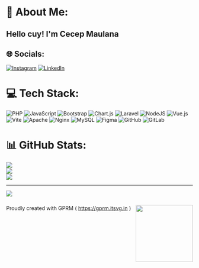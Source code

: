 # 💫 About Me:
 ## Hello cuy! I'm Cecep Maulana 


## 🌐 Socials:
[![Instagram](https://img.shields.io/badge/Instagram-%23E4405F.svg?logo=Instagram&logoColor=white)](https://instagram.com/cecepmaulana.81) [![LinkedIn](https://img.shields.io/badge/LinkedIn-%230077B5.svg?logo=linkedin&logoColor=white)](https://linkedin.com/in/https://www.linkedin.com/in/cecep-maulana-a236001a4/) 

# 💻 Tech Stack:
![PHP](https://img.shields.io/badge/php-%23777BB4.svg?style=for-the-badge&logo=php&logoColor=white) ![JavaScript](https://img.shields.io/badge/javascript-%23323330.svg?style=for-the-badge&logo=javascript&logoColor=%23F7DF1E) ![Bootstrap](https://img.shields.io/badge/bootstrap-%238511FA.svg?style=for-the-badge&logo=bootstrap&logoColor=white) ![Chart.js](https://img.shields.io/badge/chart.js-F5788D.svg?style=for-the-badge&logo=chart.js&logoColor=white) ![Laravel](https://img.shields.io/badge/laravel-%23FF2D20.svg?style=for-the-badge&logo=laravel&logoColor=white) ![NodeJS](https://img.shields.io/badge/node.js-6DA55F?style=for-the-badge&logo=node.js&logoColor=white) ![Vue.js](https://img.shields.io/badge/vue.js-%2335495e.svg?style=for-the-badge&logo=vuedotjs&logoColor=%234FC08D) ![Vite](https://img.shields.io/badge/vite-%23646CFF.svg?style=for-the-badge&logo=vite&logoColor=white) ![Apache](https://img.shields.io/badge/apache-%23D42029.svg?style=for-the-badge&logo=apache&logoColor=white) ![Nginx](https://img.shields.io/badge/nginx-%23009639.svg?style=for-the-badge&logo=nginx&logoColor=white) ![MySQL](https://img.shields.io/badge/mysql-4479A1.svg?style=for-the-badge&logo=mysql&logoColor=white) ![Figma](https://img.shields.io/badge/figma-%23F24E1E.svg?style=for-the-badge&logo=figma&logoColor=white) ![GitHub](https://img.shields.io/badge/github-%23121011.svg?style=for-the-badge&logo=github&logoColor=white) ![GitLab](https://img.shields.io/badge/gitlab-%23181717.svg?style=for-the-badge&logo=gitlab&logoColor=white)
# 📊 GitHub Stats:
![](https://github-readme-stats.vercel.app/api?username=mcecep456&theme=dark&hide_border=false&include_all_commits=true&count_private=true)<br/>
![](https://nirzak-streak-stats.vercel.app/?user=mcecep456&theme=dark&hide_border=false)<br/>
![](https://github-readme-stats.vercel.app/api/top-langs/?username=mcecep456&theme=dark&hide_border=false&include_all_commits=true&count_private=true&layout=compact)

---
[![](https://visitcount.itsvg.in/api?id=mcecep456&icon=0&color=0)](https://visitcount.itsvg.in)
###

<img align="right" height="154" src="https://media.giphy.com/media/v1.Y2lkPTc5MGI3NjExd2ZpYXpmMzFmMmoyN3dweWlzOWZ0ZGtzNDFra3doZ21vZTN2YWVtMyZlcD12MV9naWZzX3NlYXJjaCZjdD1n/iL9OpbyGVva0Zf1eBA/giphy.gif"  />

###

Proudly created with GPRM ( https://gprm.itsvg.in ) 
